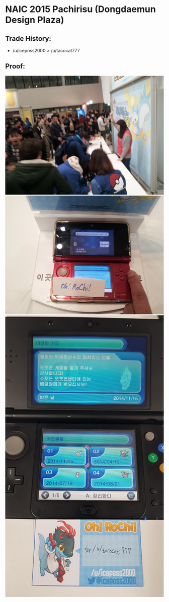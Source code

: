 # NAIC 2015 Pachirisu (Dongdaemun Design Plaza)

## Trade History:
* /u/iceposs2000 > /u/tacocat777

## Proof:
![Attendance](./Attendance.jpg)
![Redeem](./Redeem.jpg)
![WonderCard](./WonderCard.jpg)
